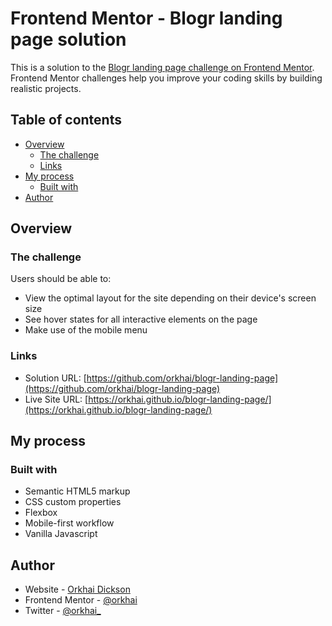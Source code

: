 # Frontend Mentor - Blogr landing page solution

This is a solution to the [Blogr landing page challenge on Frontend Mentor](https://www.frontendmentor.io/challenges/blogr-landing-page-EX2RLAApP). Frontend Mentor challenges help you improve your coding skills by building realistic projects. 

## Table of contents

- [Overview](#overview)
  - [The challenge](#the-challenge)
  - [Links](#links)
- [My process](#my-process)
  - [Built with](#built-with)
- [Author](#author)

## Overview

### The challenge

Users should be able to:

- View the optimal layout for the site depending on their device's screen size
- See hover states for all interactive elements on the page
- Make use of the mobile menu

### Links

- Solution URL: [https://github.com/orkhai/blogr-landing-page](https://github.com/orkhai/blogr-landing-page)
- Live Site URL: [https://orkhai.github.io/blogr-landing-page/](https://orkhai.github.io/blogr-landing-page/)

## My process

### Built with

- Semantic HTML5 markup
- CSS custom properties
- Flexbox
- Mobile-first workflow
- Vanilla Javascript

## Author

- Website - [Orkhai Dickson](https://www.github.com/orkhai)
- Frontend Mentor - [@orkhai](https://www.frontendmentor.io/profile/orkhai)
- Twitter - [@orkhai_](https://www.twitter.com/orkhai_)

